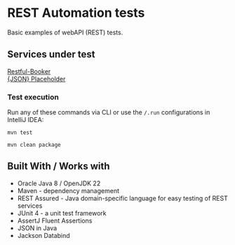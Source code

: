 # REST Automation tests
Basic examples of webAPI (REST) tests.

## Services under test

[Restful-Booker](https://restful-booker.herokuapp.com/)  
[{JSON} Placeholder](https://jsonplaceholder.typicode.com/)

### Test execution

Run any of these commands via CLI or use the `/.run` configurations in IntelliJ IDEA:

```maven
mvn test
```
```maven
mvn clean package
```

## Built With / Works with
- Oracle Java 8 / OpenJDK 22
- Maven - dependency management
- REST Assured - Java domain-specific language for easy testing of REST services
- JUnit 4 - a unit test framework
- AssertJ Fluent Assertions
- JSON in Java
- Jackson Databind